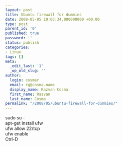 ```yaml
---
layout: post
title: Ubuntu firewall for dummies
date: 2008-05-05 19:05:34.000000000 +00:00
type: post
parent_id: '0'
published: true
password: ''
status: publish
categories:
- Linux
tags: []
meta:
  _edit_last: '1'
  _wp_old_slug: ''
author:
  login: cosmar
  email: rg@cosma.name
  display_name: Razvan Cosma
  first_name: Razvan
  last_name: Cosma
permalink: "/2008/05/ubuntu-firewall-for-dummies/"
---
```

sudo su -  
apt-get install ufw  
ufw allow 22/tcp  
ufw enable  
Ctrl-D


